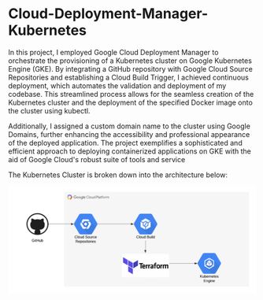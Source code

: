 # Cloud-Deployment-Manager-Kubernetes
In this project, I employed Google Cloud Deployment Manager to orchestrate the provisioning of a Kubernetes cluster on Google Kubernetes Engine (GKE). By integrating a GitHub repository with Google Cloud Source Repositories and establishing a Cloud Build Trigger, I achieved continuous deployment, which automates the validation and deployment of my codebase. This streamlined process allows for the seamless creation of the Kubernetes cluster and the deployment of the specified Docker image onto the cluster using kubectl.

Additionally, I assigned a custom domain name to the cluster using Google Domains, further enhancing the accessibility and professional appearance of the deployed application. The project exemplifies a sophisticated and efficient approach to deploying containerized applications on GKE with the aid of Google Cloud's robust suite of tools and service

The Kubernetes Cluster is broken down into the architecture below:

![kubernetespython](https://github.com/rjones18/Images/blob/main/terraform-kubernetes-engine.png)

